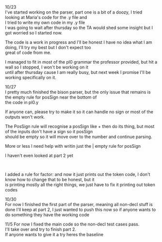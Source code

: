 10/23<br>
I've started working on the parser, part one is a bit of a doozy, I tried looking at Maria's code for the .y file and <br>
I tried to write my own code in my .y file<br>
I was going to wait after thursday so the TA would shed some insight but I got worried so I started now.<br>

The code is a work in progress and I'll be honest I have no idea what I am doing, I'll try my best but I don't expect too<br>
great of code from me.

I managed to fit in most of the pl0 grammar the professor provided, but hit a wall so I stopped, I won't be working on it<br>
until after thursday cause I am really busy, but next week I promise I'll be working specifically on it.<br>

10/27<br>
I pretty much finished the bison parser, but the only issue that remains is the empty rule for posSign near the bottom of <br>
the code in pl0.y

If anyone can, please try to make it so it can handle no sign or most of the outputs won't work.

The PosSign rule will recognise a posSign like + then do its thing, but most of the inputs don't have a sign so it posSign<br>
should be empty so it will move over to the number and continue parsing.

More or less I need help with writin just the | empty rule for posSign

I haven't even looked at part 2 yet

<br>

I added a rule for factor: and now it just prints out the token code, I don't know how to change that to be honest, but it <br>
is printing mostly all the right things, we just have to fix it printing out token codes

10/30 <br>
For now I finished the first part of the parser, meaning all non-decl stuff is done I'll keep at part 2, I just wanted to push this now so if anyone wants to do something they have the working code

11/5
For now I fixed the main code so the non-decl test cases pass.<br>
I'll take over and try to finish part 2.<br>
If anyone wants to give it a try heres the baseline<br>
